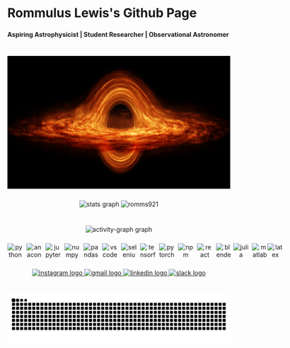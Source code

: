 <h1 align="left">Rommulus Lewis's Github Page</h1>

###

<h4 align="left">Aspiring Astrophysicist | Student Researcher | Observational Astronomer</h4>

###

<br clear="both">

<div align="center">
  <img height="300" src="bh_2_full copy.png"  />
</div>

###

<div align="center">
  <img src="https://github-readme-stats.vercel.app/api?username=romms921&hide_title=false&hide_rank=false&show_icons=true&include_all_commits=true&count_private=true&disable_animations=false&theme=ocean_dark&locale=en&hide_border=false" height="140" alt="stats graph"  />
  <img src="https://github-readme-streak-stats-eight.vercel.app/?user=romms921&theme=ocean_dark" height="140" alt="romms921" />
</div>

###

<br clear="both">

<div align="center">
  <img src="https://github-readme-activity-graph.vercel.app/graph?username=romms921&radius=16&theme=tokyo-night&area=true&order=5&custom_title=Activity%20Graph" height="250" alt="activity-graph graph"  />
</div>

###

<p align="center" style="display:flex; flex-direction:row;">
  <img src="https://cdn.jsdelivr.net/gh/devicons/devicon/icons/python/python-original.svg" height="35" width="35" alt="python logo" />&nbsp;&nbsp;
  <img src="https://cdn.jsdelivr.net/gh/devicons/devicon/icons/anaconda/anaconda-original.svg" height="35" width="35" alt="anaconda logo" />&nbsp;&nbsp;
  <img src="https://cdn.jsdelivr.net/gh/devicons/devicon/icons/jupyter/jupyter-original.svg" height="35" width="35" alt="jupyter logo" />&nbsp;&nbsp;
  <img src="https://cdn.jsdelivr.net/gh/devicons/devicon/icons/numpy/numpy-original.svg" height="35" width="35" alt="numpy logo" />&nbsp;&nbsp;
  <img src="https://cdn.jsdelivr.net/gh/devicons/devicon/icons/pandas/pandas-original.svg" height="35" width="35" alt="pandas logo" />&nbsp;&nbsp;
  <img src="https://cdn.jsdelivr.net/gh/devicons/devicon/icons/vscode/vscode-original.svg" height="35" width="35" alt="vscode logo" />&nbsp;&nbsp;
  <img src="https://cdn.jsdelivr.net/gh/devicons/devicon/icons/selenium/selenium-original.svg" height="35" width="35" alt="selenium logo" />&nbsp;&nbsp;
  <img src="https://cdn.jsdelivr.net/gh/devicons/devicon/icons/tensorflow/tensorflow-original.svg" height="35" width="35" alt="tensorflow logo" />&nbsp;&nbsp;
  <img src="https://cdn.simpleicons.org/pytorch/EE4C2C" height="35" width="35" alt="pytorch logo" />&nbsp;&nbsp;
  <img src="https://cdn.jsdelivr.net/gh/devicons/devicon/icons/npm/npm-original-wordmark.svg" height="35" width="35" alt="npm logo" />&nbsp;&nbsp;
  <img src="https://cdn.jsdelivr.net/gh/devicons/devicon/icons/react/react-original.svg" height="35" width="35" alt="react logo" />&nbsp;&nbsp;
  <img src="https://cdn.jsdelivr.net/gh/devicons/devicon/icons/blender/blender-original.svg" height="35" width="35" alt="blender logo" />&nbsp; &nbsp;
  <img src="https://cdn.jsdelivr.net/gh/devicons/devicon/icons/julia/julia-original.svg" height="35" width="35" alt="julia logo" />&nbsp;&nbsp;
  <img src="https://cdn.jsdelivr.net/gh/devicons/devicon/icons/matlab/matlab-original.svg" height="35" width="35" alt="matlab logo" />
  <img src="https://skillicons.dev/icons?i=latex" height="35" width="35" alt="latex" />
</p>




###

<div align="center">
  <a href="https://www.instagram.com/rommuluslewis/" target="_blank">
    <img src="https://img.shields.io/static/v1?message=Instagram&logo=instagram&label=&color=E4405F&logoColor=white&labelColor=&style=for-the-badge" height="35" alt="instagram logo" />
  </a>
  <a href="mailto:rommuluslewis@gmail.com" target="_blank">
    <img src="https://img.shields.io/static/v1?message=Gmail&logo=gmail&label=&color=D14836&logoColor=white&labelColor=&style=for-the-badge" height="35" alt="gmail logo" />
  </a>
  <a href="https://www.linkedin.com/in/rommulus-lewis-645b61264/" target="_blank">
    <img src="https://img.shields.io/static/v1?message=LinkedIn&logo=linkedin&label=&color=0077B5&logoColor=white&labelColor=&style=for-the-badge" height="35" alt="linkedin logo" />
  </a>
  <a href="mailto:rommuluslewis@gmail.com" target="_blank">
    <img src="https://img.shields.io/static/v1?message=rommuluslewis@gmail.com&logo=slack&label=&color=4A154B&logoColor=white&labelColor=&style=for-the-badge" height="35" alt="slack logo" />
  </a>
</div>

###

<br clear="both">

<img src="https://raw.githubusercontent.com/romms921/romms921/output/snake.svg" alt="Snake animation" />

###
